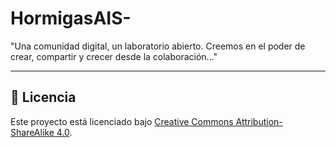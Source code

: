 # HormigasAIS-
"Una comunidad digital, un laboratorio abierto. Creemos en el poder de crear, compartir y crecer desde la colaboración..."

---

## 📜 Licencia 

Este proyecto está licenciado bajo [Creative Commons Attribution-ShareAlike 4.0](https://github.com/Thrumanshow/semilla-de-cierre-/blob/main/MIT%20License%20).
